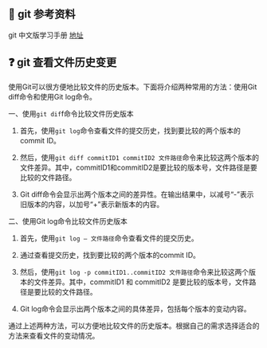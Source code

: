 
## 📘 git 参考资料

git 中文版学习手册 [地址](https://git-scm.com/book/zh/v2)

## ❓ git 查看文件历史变更
使用Git可以很方便地比较文件的历史版本。下面将介绍两种常用的方法：使用Git diff命令和使用Git log命令。

一、使用`git dif`f命令比较文件历史版本

1. 首先，使用`git log`命令查看文件的提交历史，找到要比较的两个版本的commit ID。

2. 然后，使用`git diff commitID1 commitID2 文件路径`命令来比较这两个版本的文件差异。其中，commitID1和commitID2是要比较的版本号，文件路径是要比较的文件路径。

3. Git diff命令会显示出两个版本之间的差异性。在输出结果中，以减号“-”表示旧版本的内容，以加号“+”表示新版本的内容。

二、使用Git log命令比较文件历史版本

1. 首先，使用`git log — 文件路径`命令查看文件的提交历史。

2. 通过查看提交历史，找到要比较的两个版本的commit ID。

3. 然后，使用`git log -p commitID1..commitID2 文件路径`命令来比较这两个版本的文件差异。其中，commitID1 和 commitID2 是要比较的版本号，文件路径是要比较的文件路径。

4. Git log命令会显示出两个版本之间的具体差异，包括每个版本的变动内容。

通过上述两种方法，可以方便地比较文件的历史版本。根据自己的需求选择适合的方法来查看文件的变动情况。